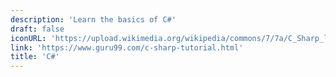 ```yaml
---
description: 'Learn the basics of C#'
draft: false
iconURL: 'https://upload.wikimedia.org/wikipedia/commons/7/7a/C_Sharp_logo.svg'
link: 'https://www.guru99.com/c-sharp-tutorial.html'
title: 'C#'
---
```

